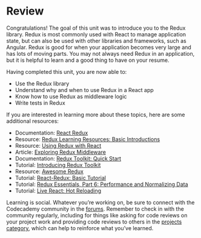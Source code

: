 # Review

Congratulations! The goal of this unit was to introduce you to the Redux library. Redux is most commonly used with React to manage application state, but can also be used with other libraries and frameworks, such as Angular. Redux is good for when your application becomes very large and has lots of moving parts. You may not always need Redux in an application, but it is helpful to learn and a good thing to have on your resume.

Having completed this unit, you are now able to:

- Use the Redux library
- Understand why and when to use Redux in a React app
- Know how to use Redux as middleware logic
- Write tests in Redux

If you are interested in learning more about these topics, here are some additional resources:

- Documentation: [React Redux](https://react-redux.js.org/api/connect)
- Resource: [Redux Learning Resources: Basic Introductions](https://redux.js.org/introduction/learning-resources#basic-introductions)
- Resource: [Using Redux with React](https://redux.js.org/introduction/learning-resources#using-redux-with-react)
- Article: [Exploring Redux Middleware](http://blog.krawaller.se/posts/exploring-redux-middleware/)
- Documentation: [Redux Toolkit: Quick Start](https://redux-toolkit.js.org/introduction/quick-start)
- Tutorial: [Introducing Redux Toolkit](https://redux-toolkit.js.org/tutorials/basic-tutorial)
- Resource: [Awesome Redux](https://github.com/xgrommx/awesome-redux)
- Tutorial: [React-Redux: Basic Tutorial](https://react-redux.js.org/introduction/basic-tutorial)
- Tutorial: [Redux Essentials, Part 6: Performance and Normalizing Data](https://redux.js.org/tutorials/essentials/part-6-performance-normalization)
- Tutorial: [Live React: Hot Reloading](https://youtu.be/xsSnOQynTHs)

Learning is social. Whatever you’re working on, be sure to connect with the Codecademy community in the [forums](https://discuss.codecademy.com/). Remember to check in with the community regularly, including for things like asking for code reviews on your project work and providing code reviews to others in the [projects category](https://discuss.codecademy.com/c/project/1833), which can help to reinforce what you’ve learned.